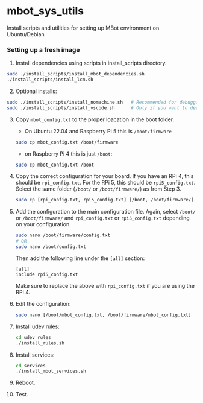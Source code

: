 # mbot_sys_utils
Install scripts and utilities for setting up MBot environment on Ubuntu/Debian

### Setting up a fresh image ###
1. Install dependencies using scripts in install_scripts directory.
```bash
sudo ./install_scripts/install_mbot_dependencies.sh
./install_scripts/install_lcm.sh
```

2. Optional installs:
```bash
sudo ./install_scripts/install_nomachine.sh   # Recommended for debugging.
sudo ./install_scripts/install_vscode.sh      # Only if you want to develop on the Pi.
```

3. Copy `mbot_config.txt` to the proper loacation in the boot folder.
   - On Ubuntu 22.04 and Raspberry Pi 5 this is `/boot/firmware`
    ```bash
    sudo cp mbot_config.txt /boot/firmware
    ```
   - on Raspberry Pi 4 this is just `/boot`:
    ```bash
    sudo cp mbot_config.txt /boot
    ```

4. Copy the correct configuration for your board. If you have an RPi 4, this should be `rpi_config.txt`. For the RPi 5, this should be `rpi5_config.txt`. Select the same folder (`/boot/` or `/boot/firmware/`) as from Step 3.
    ```bash
    sudo cp [rpi_config.txt, rpi5_config.txt] [/boot, /boot/firmware/]
    ```

5. Add the configuration to the main configuration file. Again, select `/boot/` or `/boot/firmware/` and `rpi_config.txt` or `rpi5_config.txt` depending on your configuration.
    ```bash
    sudo nano /boot/firmware/config.txt
    # OR
    sudo nano /boot/config.txt
    ```

    Then add the following line under the `[all]` section:
    ```
    [all]
    include rpi5_config.txt
    ```
    Make sure to replace the above with `rpi_config.txt` if you are using the RPi 4.

6. Edit the configuration:
    ```bash
    sudo nano [/boot/mbot_config.txt, /boot/firmware/mbot_config.txt]
    ```

7. Install udev rules:
    ```bash
    cd udev_rules
    ./install_rules.sh
    ```

8. Install services:
    ```bash
    cd services
    ./install_mbot_services.sh
    ```

9. Reboot.

10. Test.
